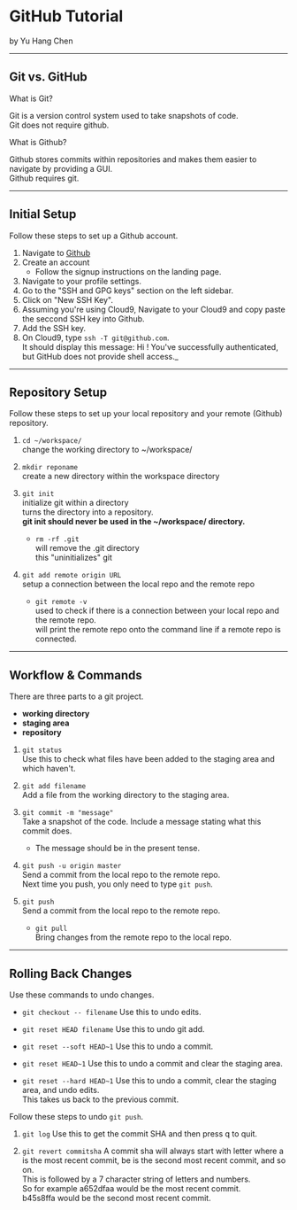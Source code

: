 # GitHub Tutorial

by Yu Hang Chen

---
## Git vs. GitHub

What is Git?

Git is a version control system used to take snapshots of code.  
Git does not require github.

What is Github?

Github stores commits within repositories and makes them easier to navigate by providing a GUI.  
Github requires git.

---
## Initial Setup

Follow these steps to set up a Github account.

1. Navigate to [Github](github.com) 
2. Create an account 
    * Follow the signup instructions on the landing page.
3. Navigate to your profile settings.
4. Go to the "SSH and GPG keys" section on the left sidebar.
5. Click on "New SSH Key".
6. Assuming you're using Cloud9, Navigate to your Cloud9 and copy paste the seccond SSH key into Github.
7. Add the SSH key.
8. On Cloud9, type `ssh -T git@github.com`.  
It should display this message: Hi <your username>! You've successfully authenticated, but GitHub does not provide shell access._

---
## Repository Setup

Follow these steps to set up your local repository and your remote (Github) repository.

1. `cd ~/workspace/`  
change the working directory to ~/workspace/

2. `mkdir reponame`  
create a new directory within the workspace directory

3. `git init`  
initialize git within a directory  
turns the directory into a repository.  
**git init should never be used in the ~/workspace/ directory.**
    * `rm -rf .git`  
    will remove the .git directory  
    this "uninitializes" git

4. `git add remote origin URL`  
setup a connection between the local repo and the remote repo
    * `git remote -v`  
    used to check if there is a connection between your local repo and the remote repo.  
    will print the remote repo onto the command line if a remote repo is connected.

---
## Workflow & Commands

There are three parts to a git project.

* **working directory**  
* **staging area**  
* **repository**
1. `git status`  
Use this to check what files have been added to the staging area and which haven't.

1. `git add filename`  
Add a file from the working directory to the staging area.

2. `git commit -m "message"`  
Take a snapshot of the code.
Include a message stating what this commit does.
    * The message should be in the present tense.

3. `git push -u origin master`  
Send a commit from the local repo to the remote repo.  
Next time you push, you only need to type `git push`.

4. `git push`  
Send a commit from the local repo to the remote repo.
    * `git pull`  
    Bring changes from the remote repo to the local repo.

---
## Rolling Back Changes

Use these commands to undo changes.

* `git checkout -- filename`
Use this to undo edits.

* `git reset HEAD filename`
Use this to undo git add.

* `git reset --soft HEAD~1`
Use this to undo a commit.

* `git reset HEAD~1`
Use this to undo a commit and clear the staging area.

* `git reset --hard HEAD~1`
Use this to undo a commit, clear the staging area, and undo edits.  
This takes us back to the previous commit.

Follow these steps to undo `git push`.

1. `git log`
Use this to get the commit SHA and then press q to quit.

2. `git revert commitsha`
A commit sha will always start with letter where a is the most recent commit, be is the second most recent commit, and so on.  
This is followed by a 7 character string of letters and numbers.  
So for example a652dfaa would be the most recent commit.  
b45s8ffa would be the second most recent commit.